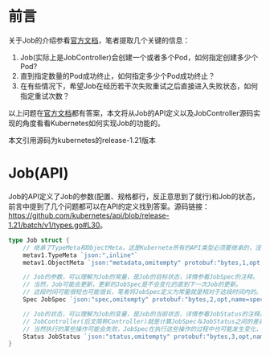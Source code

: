 <!--
 * @Author: jinde.zgm
 * @Date: 2021-03-31 22:09:43
 * @Description: JobController源码解析
-->

# 前言

关于Job的介绍参看[官方文档](https://kubernetes.io/zh/docs/concepts/workloads/controllers/job/)，笔者提取几个关键的信息：

1. Job(实际上是JobController)会创建一个或者多个Pod，如何指定创建多少个Pod?
2. 直到指定数量的Pod成功终止，如何指定多少个Pod成功终止？
3. 在有些情况下，希望Job在经历若干次失败重试之后直接进入失败状态，如何指定重试次数？

以上问题在[官方文档](https://kubernetes.io/zh/docs/concepts/workloads/controllers/job/)都有答案，本文将从Job的API定义以及JobController源码实现的角度看看Kubernetes如何实现Job的功能的。

本文引用源码为kubernetes的release-1.21版本

# Job(API)

Job的API定义了Job的参数(配置、规格都行，反正意思到了就行)和Job的状态，前言中提到了几个问题都可以在API的定义找到答案。源码链接：<https://github.com/kubernetes/api/blob/release-1.21/batch/v1/types.go#L30>。

```go
type Job struct {
    // 继承了TypeMeta和ObjectMeta，这是Kubernete所有的API类型必须要继承的，没什么好解释的
    metav1.TypeMeta `json:",inline"`
    metav1.ObjectMeta `json:"metadata,omitempty" protobuf:"bytes,1,opt,name=metadata"`

    // Job的参数，可以理解为Job的常量，是Job的目标状态，详情参看JobSpec的注释。
    // 当然，Job可能会更新，更新的JobSpec是不会变化的直到下一次Job的更新。
    // 这段时间可能很短也可能很长，笔者将JobSpec定义为常量就是相对于这段时间内的。
    Spec JobSpec `json:"spec,omitempty" protobuf:"bytes,2,opt,name=spec"`

    // Job的状态，可以理解为Job的变量，是Job的当前状态，详情参看JobStatus的注释。
    // JobController(后文简称Controller)就是计算JobSpec与JobStatus之间的差异(diff)，根据差异执行一些操作可以将diff变成0.
    // 当然执行的某些操作可能会失败，JobSpec在执行这些操作的过程中也可能发生变化，Controller就是无限的计算差异并修复差异。
    Status JobStatus `json:"status,omitempty" protobuf:"bytes,3,opt,name=status"`
}
```
